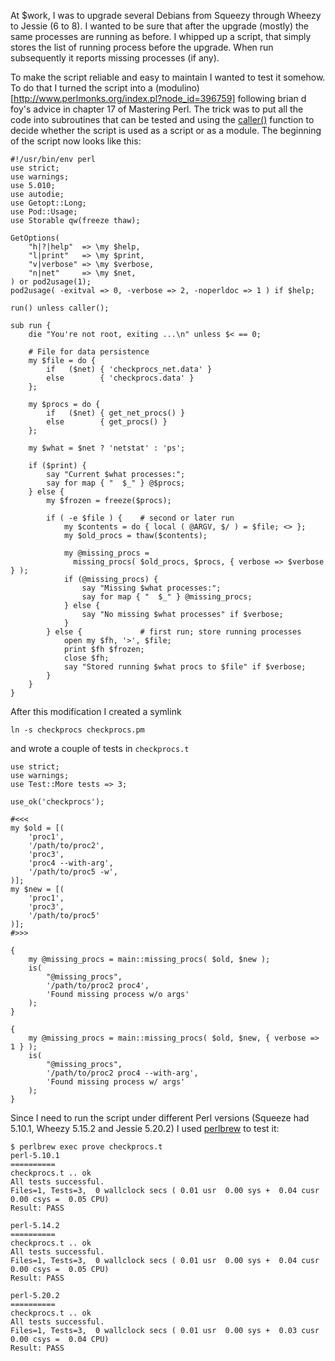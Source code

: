 At $work, I was to upgrade several Debians from Squeezy through Wheezy to
Jessie (6 to 8). I wanted to be sure that after the upgrade (mostly) the same
processes are running as before. I whipped up a script, that simply stores the
list of running process before the upgrade. When run subsequently it reports
missing processes (if any). 

To make the script reliable and easy to maintain I wanted to test it somehow.
To do that I turned the script into a
(modulino)[http://www.perlmonks.org/index.pl?node_id=396759] following brian d
foy's advice in chapter 17 of Mastering Perl. The trick was to put all the code
into subroutines that can be tested and using the
[caller()](http://perldoc.perl.org/functions/caller.html) function to decide
whether the script is used as a script or as a module. The beginning of the
script now looks like this:

    #!/usr/bin/env perl
    use strict;
    use warnings;
    use 5.010;
    use autodie;
    use Getopt::Long;
    use Pod::Usage;
    use Storable qw(freeze thaw);
    
    GetOptions(
        "h|?|help"  => \my $help,
        "l|print"   => \my $print,
        "v|verbose" => \my $verbose,
        "n|net"     => \my $net,
    ) or pod2usage(1);
    pod2usage( -exitval => 0, -verbose => 2, -noperldoc => 1 ) if $help;
    
    run() unless caller();
    
    sub run {
        die "You're not root, exiting ...\n" unless $< == 0;
    
        # File for data persistence
        my $file = do {
            if   ($net) { 'checkprocs_net.data' }
            else        { 'checkprocs.data' }
        };
    
        my $procs = do {
            if   ($net) { get_net_procs() }
            else        { get_procs() }
        };
    
        my $what = $net ? 'netstat' : 'ps';
    
        if ($print) {
            say "Current $what processes:";
            say for map { "  $_" } @$procs;
        } else {
            my $frozen = freeze($procs);
    
            if ( -e $file ) {    # second or later run
                my $contents = do { local ( @ARGV, $/ ) = $file; <> };
                my $old_procs = thaw($contents);
    
                my @missing_procs =
                  missing_procs( $old_procs, $procs, { verbose => $verbose } );
                if (@missing_procs) {
                    say "Missing $what processes:";
                    say for map { "  $_" } @missing_procs;
                } else {
                    say "No missing $what processes" if $verbose;
                }
            } else {             # first run; store running processes
                open my $fh, '>', $file;
                print $fh $frozen;
                close $fh;
                say "Stored running $what procs to $file" if $verbose;
            }
        }
    }


After this modification I created a symlink

    ln -s checkprocs checkprocs.pm 

and wrote a couple of tests in `checkprocs.t`

    use strict;
    use warnings;
    use Test::More tests => 3;
    
    use_ok('checkprocs');
    
    #<<<
    my $old = [(
        'proc1',
        '/path/to/proc2',
        'proc3',
        'proc4 --with-arg',
        '/path/to/proc5 -w',
    )];
    my $new = [(
        'proc1',
        'proc3',
        '/path/to/proc5'
    )];
    #>>>
    
    {
        my @missing_procs = main::missing_procs( $old, $new );
        is(
            "@missing_procs",
            '/path/to/proc2 proc4',
            'Found missing process w/o args'
        );
    }
    
    {
        my @missing_procs = main::missing_procs( $old, $new, { verbose => 1 } );
        is(
            "@missing_procs",
            '/path/to/proc2 proc4 --with-arg',
            'Found missing process w/ args'
        );
    }

Since I need to run the script under different Perl versions (Squeeze had
5.10.1, Wheezy 5.15.2 and Jessie 5.20.2) I used [perlbrew](http://perlbrew.pl)
to test it:

    $ perlbrew exec prove checkprocs.t
    perl-5.10.1
    ==========
    checkprocs.t .. ok
    All tests successful.
    Files=1, Tests=3,  0 wallclock secs ( 0.01 usr  0.00 sys +  0.04 cusr  0.00 csys =  0.05 CPU)
    Result: PASS
    
    perl-5.14.2
    ==========
    checkprocs.t .. ok
    All tests successful.
    Files=1, Tests=3,  0 wallclock secs ( 0.01 usr  0.00 sys +  0.04 cusr  0.00 csys =  0.05 CPU)
    Result: PASS
    
    perl-5.20.2
    ==========
    checkprocs.t .. ok
    All tests successful.
    Files=1, Tests=3,  0 wallclock secs ( 0.01 usr  0.00 sys +  0.03 cusr  0.00 csys =  0.04 CPU)
    Result: PASS

